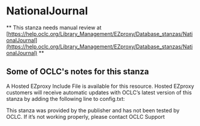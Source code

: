 # NationalJournal
** This stanza needs manual review at [https://help.oclc.org/Library_Management/EZproxy/Database_stanzas/NationalJournal](https://help.oclc.org/Library_Management/EZproxy/Database_stanzas/NationalJournal) **

## Some of OCLC's notes for this stanza

A Hosted EZproxy Include File is available for this resource. Hosted EZproxy customers will receive automatic updates with OCLC&rsquo;s latest version of this stanza by adding the following line to config.txt:

This stanza was provided by the publisher and has not been tested by OCLC. If it&rsquo;s not working properly, please contact OCLC Support  
